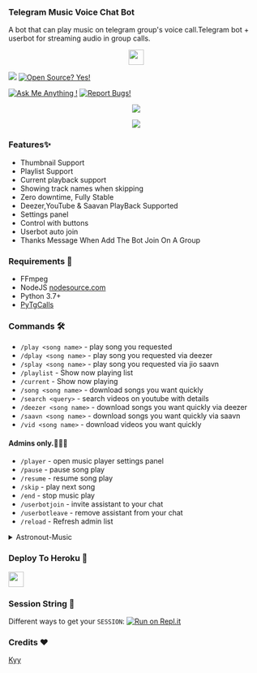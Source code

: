 ### Telegram Music Voice Chat Bot

A bot that can play music on telegram group's voice call.Telegram bot + userbot for streaming audio in group calls.

<p align="center">
  <a href="https://github.com/Rifkiarisman/Astronout-Music">
     <img height="30px" src="https://img.shields.io/badge/Astronout%20Music%20Bot-black?style=for-the-badge&logo=github">




  </a>  
</p>

<a href="https://telegram.dog/GroupMusicPlaybot"><img src="https://img.shields.io/badge/Telegram-Bot-blue.svg?logo=telegram"></a>
[![Open Source? Yes!](https://badgen.net/badge/Open%20Source%20%3F/Yes/yellow?icon=github)](https://github.com/TG-Musics/Telegram_VC_BOt)

[![Ask Me Anything !](https://img.shields.io/badge/🤔%20Ask%20me-anything-1abc9c.svg)](https://t.me/sokapgblg)
[![Report Bugs!](https://badgen.net/badge/🐞%20Report%20/Bugs/red)](https://t.me/sokapgblg)



<p align="center">
<a href="https://github.com/Rifkiarisman/Astronout-Music/commits/"> <img src="https://img.shields.io/github/last-commit/Rifkiarisman/Astronout-Music?color=white&logo=github&logoColor=dark&style=for-the-badge" /></a>
</p>

<p align="center">
  <img src="https://telegra.ph/file/d0dfff886fc90bbde5833.jpg">
</p>

### Features✨

- Thumbnail Support
- Playlist Support
- Current playback support
- Showing track names when skipping
- Zero downtime, Fully Stable
- Deezer,YouTube & Saavan PlayBack Supported
- Settings panel
- Control with buttons
- Userbot auto join
- Thanks Message When Add The Bot Join On A Group

<h3>Requirements 📝</h3>

- FFmpeg
- NodeJS [nodesource.com](https://nodesource.com/)
- Python 3.7+
- [PyTgCalls](https://github.com/pytgcalls/pytgcalls)

### Commands 🛠
- `/play <song name>` - play song you requested
- `/dplay <song name>` - play song you requested via deezer
- `/splay <song name>` - play song you requested via jio saavn
- `/playlist` - Show now playing list
- `/current` - Show now playing
- `/song <song name>` - download songs you want quickly
- `/search <query>` - search videos on youtube with details
- `/deezer <song name>` - download songs you want quickly via deezer
- `/saavn <song name>` - download songs you want quickly via saavn
- `/vid <song name>` - download videos you want quickly

#### Admins only.👮🏻‍♂️
- `/player` - open music player settings panel
- `/pause` - pause song play
- `/resume` - resume song play
- `/skip` - play next song
- `/end` - stop music play
- `/userbotjoin` - invite assistant to your chat
- `/userbotleave` - remove assistant from your chat
- `/reload` - Refresh admin list

<details>
  <summary>Astronout-Music</summary>

```
Please fork this repository don't import code
Made with Python3
(C) @Astronout-Music
Copyright permission under GNU General Public License v3.0
License -> https://github.com/Rifkiarisman/Astronout-Music/blob/main/LICENSE
```
</details>

### Deploy To Heroku 📡</h4>

<p align="left">
  <a href=(https://www.herokucdn.com/deploy/button.svg)](https://heroku.com/deploy?template=https://github.com/CollinFowel/MusikVcgV2/tree/master)">
     <img height="30px" src="https://img.shields.io/badge/Deploy%20To%20Heroku-blueviolet?style=for-the-badge&logo=heroku">
  </a>

### Session String 📼
Different ways to get your `SESSION`:
[![Run on Repl.it](https://repl.it/badge/github/SpEcHiDe/GenerateStringSession)](https://repl.it/@SpEcHiDe/GenerateStringSession)


### Credits ❤

[Kyy](https://t.me/sokapgblg)
